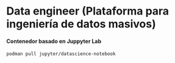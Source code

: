 # Data engineer (Plataforma para ingeniería de datos masivos)

#### Contenedor basado en Juppyter Lab
    podman pull jupyter/datascience-notebook
